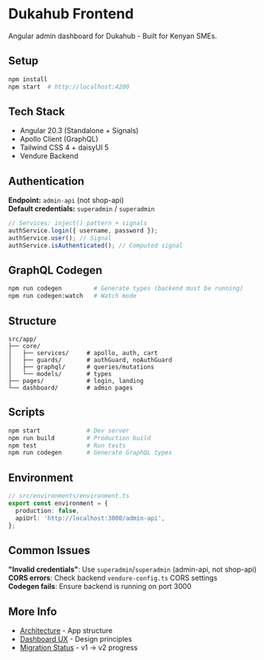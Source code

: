 # Dukahub Frontend

Angular admin dashboard for Dukahub - Built for Kenyan SMEs.

## Setup

```bash
npm install
npm start  # http://localhost:4200
```

## Tech Stack

- Angular 20.3 (Standalone + Signals)
- Apollo Client (GraphQL)
- Tailwind CSS 4 + daisyUI 5
- Vendure Backend

## Authentication

**Endpoint:** `admin-api` (not shop-api)  
**Default credentials:** `superadmin` / `superadmin`

```typescript
// Services: inject() pattern + signals
authService.login({ username, password });
authService.user(); // Signal
authService.isAuthenticated(); // Computed signal
```

## GraphQL Codegen

```bash
npm run codegen         # Generate types (backend must be running)
npm run codegen:watch   # Watch mode
```

## Structure

```
src/app/
├── core/
│   ├── services/     # apollo, auth, cart
│   ├── guards/       # authGuard, noAuthGuard
│   ├── graphql/      # queries/mutations
│   └── models/       # types
├── pages/            # login, landing
└── dashboard/        # admin pages
```

## Scripts

```bash
npm start             # Dev server
npm run build         # Production build
npm test              # Run tests
npm run codegen       # Generate GraphQL types
```

## Environment

```typescript
// src/environments/environment.ts
export const environment = {
  production: false,
  apiUrl: 'http://localhost:3000/admin-api',
};
```

## Common Issues

**"Invalid credentials"**: Use `superadmin`/`superadmin` (admin-api, not shop-api)  
**CORS errors**: Check backend `vendure-config.ts` CORS settings  
**Codegen fails**: Ensure backend is running on port 3000

## More Info

- [Architecture](./ARCHITECTURE.md) - App structure
- [Dashboard UX](./DASHBOARD_UX.md) - Design principles
- [Migration Status](./MIGRATION_STATUS.md) - v1 → v2 progress
